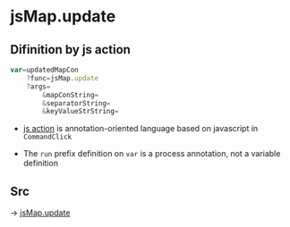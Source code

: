 # jsMap.update

## Difinition by js action

```js.js
var=updatedMapCon
	?func=jsMap.update
	?args=
		&mapConString=
		&separatorString=
		&keyValueStrString=
```

- [js action](#) is annotation-oriented language based on javascript in `CommandClick`

- The `run` prefix definition on `var` is a process annotation, not a variable definition

## Src

-> [jsMap.update](https://github.com/puutaro/CommandClick/blob/master/app/src/main/java/com/puutaro/commandclick/fragment_lib/terminal_fragment/js_interface/JsMap.kt#L41)


